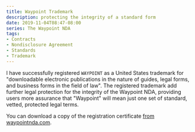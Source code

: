 ```yaml
---
title: Waypoint Trademark
description: protecting the integrity of a standard form
date: 2019-11-04T08:47-08:00
series: The Waypoint NDA
tags:
- Contracts
- Nondisclosure Agreement
- Standards
- Trademark
---
```


I have successfully registered `WAYPOINT` as a United States trademark for "downloadable electronic publications in the nature of guides, legal forms, and business forms in the field of law".  The registered trademark add further legal protection for the integrity of the Waypoint NDA, providing users more assurance that "Waypoint" will mean just one set of standard, vetted, protected legal terms.

You can download a copy of the registration certificate [from waypointnda.com](https://waypointnda.com/files/trademark.pdf).
